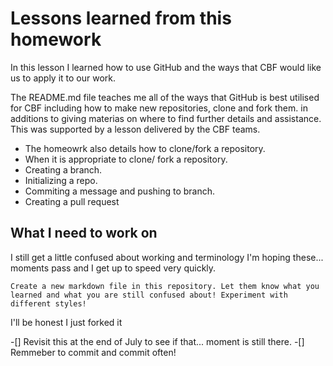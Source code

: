 # Lessons learned from this homework

In this lesson I learned how to use GitHub and the ways that CBF would like us to apply it to our work.

The README.md file teaches me all of the ways that GitHub is best utilised for CBF including how to make new repositories, clone and fork them. in additions to giving materias on where to find further details and assistance. This was supported by a lesson delivered by the CBF teams.

- The homeowrk also details how to clone/fork a repository. 
- When it is appropriate to clone/ fork a repository. 
- Creating a branch.
- Initializing a repo.
- Commiting a message and pushing to branch.
- Creating a pull request

## What I need to work on

I still get a little confused about working and terminology I'm hoping these... moments pass and I get up to speed very quickly.

```Create a new markdown file in this repository. Let them know what you learned and what you are still confused about! Experiment with different styles!```

I'll be honest I just forked it

-[] Revisit this at the end of July to see if that... moment is still there.
-[] Remmeber to commit and commit often!
